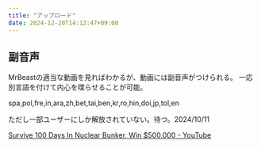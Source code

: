 ```yaml
---
title: "アップロード"
date: 2024-12-20T14:12:47+09:00
---
```

## 副音声
MrBeastの適当な動画を見ればわかるが、動画には副音声がつけられる。
一応別言語を付けて内心を喋らせることが可能。

spa,pol,fre,in,ara,zh,bet,tai,ben,kr,ro,hin,doi,jp,tol,en

ただし一部ユーザーにしか解放されていない。待つ。2024/10/11

[Survive 100 Days In Nuclear Bunker, Win $500,000 - YouTube](https://www.youtube.com/watch?v=UPrkC1LdlLY)
